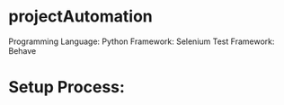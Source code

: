 # projectAutomation

Programming Language: Python
Framework: Selenium
Test Framework: Behave

# Setup Process:
